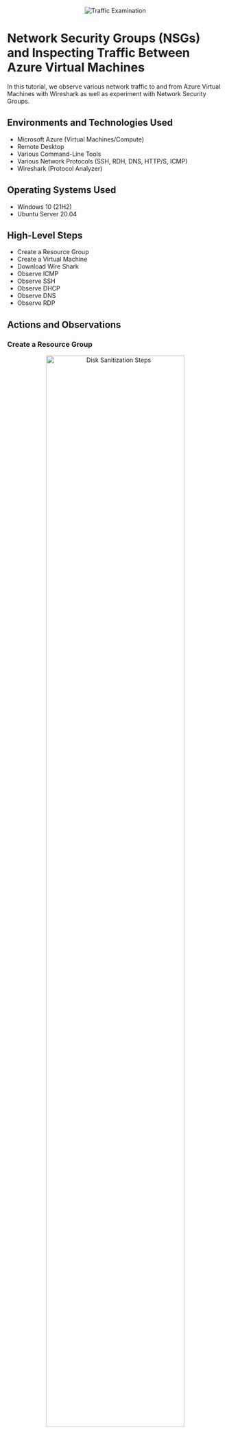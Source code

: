 <p align="center">
<img src="https://i.imgur.com/Ua7udoS.png" alt="Traffic Examination"/>
</p>

<h1>Network Security Groups (NSGs) and Inspecting Traffic Between Azure Virtual Machines</h1>
In this tutorial, we observe various network traffic to and from Azure Virtual Machines with Wireshark as well as experiment with Network Security Groups. <br />


<h2>Environments and Technologies Used</h2>

- Microsoft Azure (Virtual Machines/Compute)
- Remote Desktop
- Various Command-Line Tools
- Various Network Protocols (SSH, RDH, DNS, HTTP/S, ICMP)
- Wireshark (Protocol Analyzer)

<h2>Operating Systems Used </h2>

- Windows 10 (21H2)
- Ubuntu Server 20.04

<h2>High-Level Steps</h2>

- Create a Resource Group
- Create a Virtual Machine
- Download Wire Shark   
- Observe ICMP
- Observe SSH
- Observe DHCP
- Observe DNS
- Observe RDP

<h2>Actions and Observations</h2>

<h3>Create a Resource Group</h3>


<p align="center">
<img src="https://i.imgur.com/QsVKcoA.png" height="80%" width="80%" alt="Disk Sanitization Steps"/>
</p>
<p>
<p align="center">
<img src="https://i.imgur.com/DU4fEWU.png" height="80%" width="80%" alt="Disk Sanitization Steps"/>
</p>
<br />
<p align="center">
<img src="https://i.imgur.com/ZC8ppB3.png" height="80%" width="80%" alt="Disk Sanitization Steps"/>

<h3>Create a Virtual Machine</h3>


<p align="center">
<img src="https://i.imgur.com/0Jcq3Gv.png" height="80%" width="80%" alt="Disk Sanitization Steps"/>
</p>
<p>
<p align="center">
<img src="https://i.imgur.com/CCcJZDl.png" height="80%" width="80%" alt="Disk Sanitization Steps"/>
</p>
<br />
<p align="center">
<img src="https://i.imgur.com/mMmzern.png" height="80%" width="80%" alt="Disk Sanitization Steps"/>

<p align="center">
<img src="https://i.imgur.com/Wi1N4RO.png" height="80%" width="80%" alt="Disk Sanitization Steps"/>

<p align="center">
<img src="https://i.imgur.com/xuu4vOH.png" height="80%" width="80%" alt="Disk Sanitization Steps"/>

<p>
<p align="center">
<img src="https://i.imgur.com/fRZkYPJ.png" height="80%" width="80%" alt="Disk Sanitization Steps"/>

<h3>Download Wire Shark</h3>


<p>
<p align="center">
<img src="https://i.imgur.com/hKA9muI.png" height="80%" width="80%" alt="Disk Sanitization Steps"/>
</p>
<p>
<p align="center">
<img src="https://i.imgur.com/wA8maG7.png" height="80%" width="80%" alt="Disk Sanitization Steps"/>
</p>
<br />
<p align="center">
<img src="https://i.imgur.com/8a6v3Go.png" height="80%" width="80%" alt="Disk Sanitization Steps"/>

<p align="center">
<img src="https://i.imgur.com/wv628ex.png" height="80%" width="80%" alt="Disk Sanitization Steps"/>

<h3>Oberve ICMP</h3>

<p align="center">
<img src="" height="80%" width="80%" alt="Disk Sanitization Steps"/>

<p align="center">
<img src="" height="80%" width="80%" alt="Disk Sanitization Steps"/>

<p align="center">
<img src="" height="80%" width="80%" alt="Disk Sanitization Steps"/>

  
<h3>Observe SSH</h3>

<p align="center">
<img src="" height="80%" width="80%" alt="Disk Sanitization Steps"/>

<p align="center">
<img src="" height="80%" width="80%" alt="Disk Sanitization Steps"/>

<p align="center">
<img src="" height="80%" width="80%" alt="Disk Sanitization Steps"/>

<p align="center">
<img src="" height="80%" width="80%" alt="Disk Sanitization Steps"/>

<h3>Observe DHCP</h3>

<p align="center">
<img src="" height="80%" width="80%" alt="Disk Sanitization Steps"/>

<p align="center">
<img src="" height="80%" width="80%" alt="Disk Sanitization Steps"/>

<p align="center">
<img src="" height="80%" width="80%" alt="Disk Sanitization Steps"/>


<h3>Observe DNS</h3>

<p align="center">
<img src="" height="80%" width="80%" alt="Disk Sanitization Steps"/>

<p align="center">
<img src="" height="80%" width="80%" alt="Disk Sanitization Steps"/>

<p align="center">
<img src="" height="80%" width="80%" alt="Disk Sanitization Steps"/>


<h3>Observe RDP</h3>

<p align="center">
<img src="" height="80%" width="80%" alt="Disk Sanitization Steps"/>

<p align="center">
<img src="" height="80%" width="80%" alt="Disk Sanitization Steps"/>

<p align="center">
<img src="" height="80%" width="80%" alt="Disk Sanitization Steps"/>
